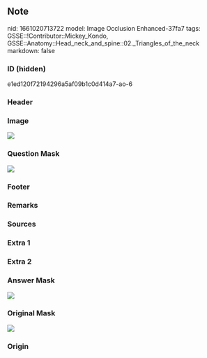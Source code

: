 ## Note
nid: 1661020713722
model: Image Occlusion Enhanced-37fa7
tags: GSSE::!Contributor::Mickey_Kondo, GSSE::Anatomy::Head_neck_and_spine::02._Triangles_of_the_neck
markdown: false

### ID (hidden)
e1ed120f72194296a5af09b1c0d414a7-ao-6

### Header


### Image
<img src="tmpbdqhcak7.png">

### Question Mask
<img src="e1ed120f72194296a5af09b1c0d414a7-ao-6-Q.svg">

### Footer


### Remarks


### Sources


### Extra 1


### Extra 2


### Answer Mask
<img src="e1ed120f72194296a5af09b1c0d414a7-ao-6-A.svg">

### Original Mask
<img src="e1ed120f72194296a5af09b1c0d414a7-ao-O.svg">

### Origin


